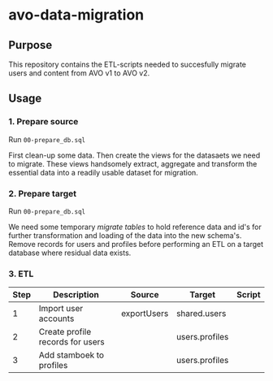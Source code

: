 # avo-data-migration

## Purpose

This repository contains the ETL-scripts needed to succesfully migrate users and content from AVO v1 to AVO v2.

## Usage

### 1. Prepare source

Run ```00-prepare_db.sql```

First clean-up some data. Then create the views for the datasaets we need to migrate. These views handsomely extract, aggregate and transform the essential data into a readily usable dataset for migration.

### 2. Prepare target

Run ```00-prepare_db.sql```

We need some temporary _migrate tables_ to hold reference data and id's for further transformation and loading of the data into the new schema's.
Remove records for users and profiles before performing an ETL on a target database where residual data exists.

### 3. ETL

| Step 	| Description                      	| Source      	| Target         	| Script 	|
|------	|----------------------------------	|-------------	|----------------	|--------	|
| 1    	| Import user accounts             	| exportUsers 	| shared.users   	|        	|
| 2    	| Create profile records for users 	|             	| users.profiles 	|        	|
| 3    	| Add stamboek to profiles         	|             	| users.profiles 	|        	|
